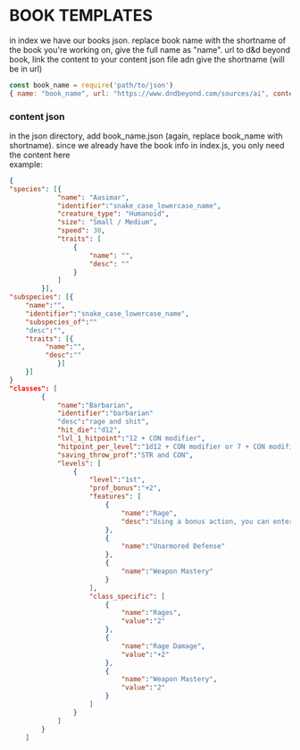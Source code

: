 # BOOK TEMPLATES

in index we have our books json. replace book name with the shortname of the book you're working on, give the full name as "name". url to d&d beyond book, link the content to your content json file adn give the shortname (will be in url)
```js
const book_name = require('path/to/json')
{ name: "book_name", url: "https://www.dndbeyond.com/sources/ai", content: book_name, shortname: "ai" }

```
### content json
in the json directory, add book_name.json (again, replace book_name with shortname). since we already have the book info in index.js, you only need the content here<br/>
example: 
```json
{
"species": [{
            "name": "Aasimar",
            "identifier":"snake_case_lowercase_name",
            "creature_type": "Humanoid",
            "size": "Small / Medium",
            "speed": 30,
            "traits": [
                {
                    "name": "",
                    "desc": ""
                }
            ]
        }],
"subspecies": [{
    "name":"",
    "identifier":"snake_case_lowercase_name",
    "subspecies_of":""
    "desc":"",
    "traits": [{
         "name":"",
         "desc":""
            }]
    }]
}
"classes": [
        {
            "name":"Barbarian",
            "identifier":"barbarian"
            "desc":"rage and shit",
            "hit_die":"d12",
            "lvl_1_hitpoint":"12 + CON modifier",
            "hitpoint_per_level":"1d12 + CON modifier or 7 + CON modifier",
            "saving_throw_prof":"STR and CON",
            "levels": [
                {
                    "level":"1st",
                    "prof_bonus":"+2",
                    "features": [
                        {
                            "name":"Rage",
                            "desc":"Using a bonus action, you can enter Rage. Rage is a primal power that makes you powerful"
                        },
                        {
                            "name":"Unarmored Defense"
                        },
                        {
                            "name":"Weapon Mastery"
                        }
                    ],
                    "class_specific": [
                        {
                            "name":"Rages",
                            "value":"2"
                        },
                        {
                            "name":"Rage Damage",
                            "value":"+2"
                        },
                        {
                            "name":"Weapon Mastery",
                            "value":"2"
                        }
                    ]
                }
            ]
        }
    ]

```
